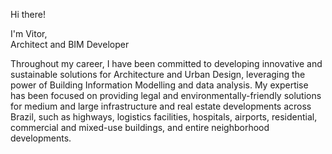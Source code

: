Hi there!

I'm Vitor, <br>
Architect and BIM Developer

Throughout my career, I have been committed to developing innovative and sustainable solutions for Architecture and Urban Design, leveraging the power of Building Information Modelling and data analysis. My expertise has been focused on providing legal and environmentally-friendly solutions for medium and large infrastructure and real estate developments across Brazil, such as highways, logistics facilities, hospitals, airports, residential, commercial and mixed-use buildings, and entire neighborhood developments.
